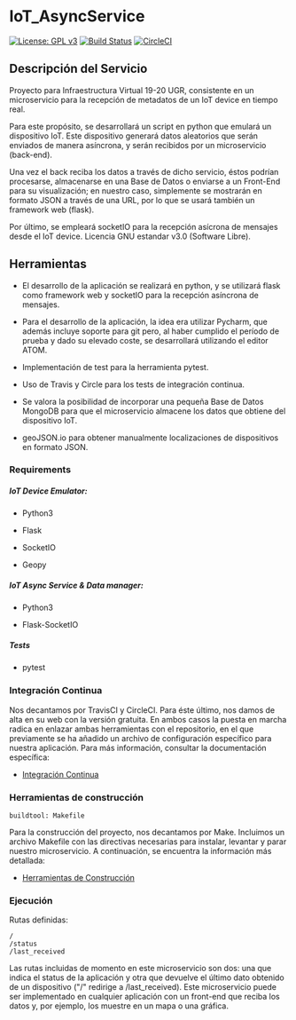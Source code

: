 IoT_AsyncService
===================

[![License: GPL v3](https://img.shields.io/badge/License-GPLv3-blue.svg)](https://www.gnu.org/licenses/gpl-3.0) [![Build Status](https://travis-ci.org/nachop97m/IoT_AsyncService.svg?branch=master)](https://travis-ci.com/nachop97m/IoT_AsyncService) [![CircleCI](https://circleci.com/gh/nachop97m/IoT_AsyncService.svg?style=svg)](https://circleci.com/gh/nachop97m/IoT_AsyncService)


## Descripción del Servicio

Proyecto para Infraestructura Virtual 19-20 UGR, consistente en un microservicio para la recepción de metadatos de un IoT device en tiempo real. 

Para este propósito, se desarrollará un script en python que emulará un dispositivo IoT. Este dispositivo generará datos aleatorios que serán enviados de manera asíncrona, y serán recibidos por un microservicio (back-end).

Una vez el back reciba los datos a través de dicho servicio, éstos podrían procesarse, almacenarse en una Base de Datos o enviarse a un Front-End para su visualización; en nuestro caso, simplemente se mostrarán en formato JSON a través de una URL, por lo que se usará también un framework web (flask). 

Por último, se empleará socketIO para la recepción asícrona de mensajes desde el IoT device. Licencia GNU estandar v3.0 (Software Libre).


## Herramientas

- El desarrollo de la aplicación se realizará en python, y se utilizará flask como framework web y socketIO para la recepción asíncrona de mensajes.

- Para el desarrollo de la aplicación, la idea era utilizar Pycharm, que además incluye soporte para git pero, al haber cumplido el período de prueba y dado su elevado coste,  se desarrollará utilizando el editor ATOM.

- Implementación de test para la herramienta pytest.

- Uso de Travis y Circle para los tests de integración continua.

- Se valora la posibilidad de incorporar una pequeña Base de Datos MongoDB para que el microservicio almacene los datos que obtiene del dispositivo IoT.

- geoJSON.io para obtener manualmente localizaciones de dispositivos en formato JSON.


### Requirements


##### IoT Device Emulator:

- Python3

- Flask

- SocketIO

- Geopy


##### IoT Async Service & Data manager:

- Python3

- Flask-SocketIO


##### Tests

- pytest

### Integración Continua

Nos decantamos por TravisCI y CircleCI. Para éste último, nos damos de alta en su web con la versión gratuita. En ambos casos la puesta en marcha radica en enlazar ambas herramientas con el repositorio, en el que previamente se ha añadido un archivo de configuración específico para nuestra aplicación. Para más información, consultar la documentación específica: 

- [Integración Continua](https://github.com/nachop97m/IoT_AsyncService/blob/master/docs/IntegracionContinua.md)


### Herramientas de construcción

	buildtool: Makefile

Para la construcción del proyecto, nos decantamos por Make. Incluimos un archivo Makefile con las directivas necesarias para instalar, levantar y parar nuestro microservicio. A continuación, se encuentra la información más detallada:

- [Herramientas de Construcción](https://github.com/nachop97m/IoT_AsyncService/blob/master/docs/HerramientasConstruccion.md)


### Ejecución

Rutas definidas:

	/
	/status
	/last_received

Las rutas incluidas de momento en este microservicio son dos: una que indica el status de la aplicación y otra que devuelve el último dato obtenido de un dispositivo ("/" redirige a /last_received). Este microservicio puede ser implementado en cualquier aplicación con un front-end que reciba los datos y, por ejemplo, los muestre en un mapa o una gráfica.
